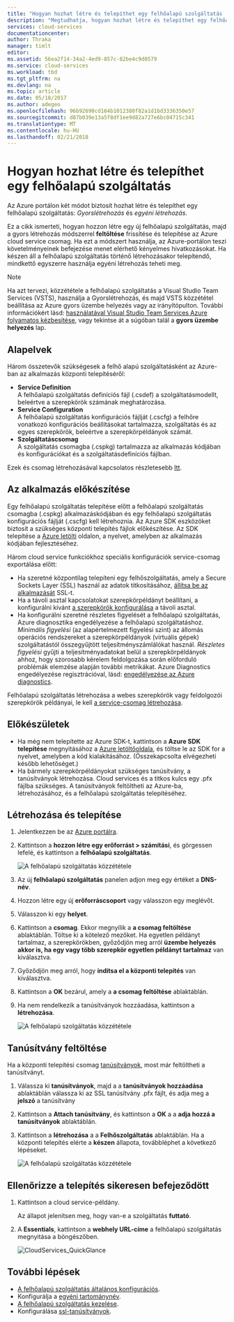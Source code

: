 ```yaml
---
title: "Hogyan hozhat létre és telepíthet egy felhőalapú szolgáltatás |} Microsoft Docs"
description: "Megtudhatja, hogyan hozhat létre és telepíthet egy felhőalapú szolgáltatás, az Azure portál használatával."
services: cloud-services
documentationcenter: 
author: Thraka
manager: timlt
editor: 
ms.assetid: 56ea2f14-34a2-4ed9-857c-82be4c9d0579
ms.service: cloud-services
ms.workload: tbd
ms.tgt_pltfrm: na
ms.devlang: na
ms.topic: article
ms.date: 05/18/2017
ms.author: adegeo
ms.openlocfilehash: 96b92690cd164b1012380f82a1d1bd3336350e57
ms.sourcegitcommit: d87b039e13a5f8df1ee9d82a727e6bc04715c341
ms.translationtype: MT
ms.contentlocale: hu-HU
ms.lasthandoff: 02/21/2018
---
```

# <a name="how-to-create-and-deploy-a-cloud-service"></a>Hogyan hozhat létre és telepíthet egy felhőalapú szolgáltatás
Az Azure portálon két módot biztosít hozhat létre és telepíthet egy felhőalapú szolgáltatás: *Gyorslétrehozás* és *egyéni létrehozás*.

Ez a cikk ismerteti, hogyan hozzon létre egy új felhőalapú szolgáltatás, majd a gyors létrehozás módszerrel **feltöltése** frissítése és telepítése az Azure cloud service csomag. Ha ezt a módszert használja, az Azure-portálon teszi követelményeinek befejezése menet elérhető kényelmes hivatkozásokat. Ha készen áll a felhőalapú szolgáltatás történő létrehozásakor telepítendő, mindkettő egyszerre használja egyéni létrehozás teheti meg.

> [!NOTE]
> Ha azt tervezi, közzététele a felhőalapú szolgáltatás a Visual Studio Team Services (VSTS), használja a Gyorslétrehozás, és majd VSTS közzététel beállítása az Azure gyors üzembe helyezés vagy az irányítópulton. További információkért lásd: [használatával Visual Studio Team Services Azure folyamatos kézbesítése][TFSTutorialForCloudService], vagy tekintse át a súgóban talál a **gyors üzembe helyezés** lap.
>
>

## <a name="concepts"></a>Alapelvek
Három összetevők szükségesek a felhő alapú szolgáltatásként az Azure-ban az alkalmazás központi telepítéséről:

* **Service Definition**  
  A felhőalapú szolgáltatás definíciós fájl (.csdef) a szolgáltatásmodellt, beleértve a szerepkörök számának meghatározása.
* **Service Configuration**  
  A felhőalapú szolgáltatás konfigurációs fájlját (.cscfg) a felhőre vonatkozó konfigurációs beállításokat tartalmazza, szolgáltatás és az egyes szerepkörök, beleértve a szerepkörpéldányok számát.
* **Szolgáltatáscsomag**  
  A szolgáltatás csomagba (.cspkg) tartalmazza az alkalmazás kódjában és konfigurációkat és a szolgáltatásdefiníciós fájlban.

Ezek és csomag létrehozásával kapcsolatos részletesebb [Itt](cloud-services-model-and-package.md).

## <a name="prepare-your-app"></a>Az alkalmazás előkészítése
Egy felhőalapú szolgáltatás telepítése előtt a felhőalapú szolgáltatás csomagba (.cspkg) alkalmazáskódjában és egy felhőalapú szolgáltatás konfigurációs fájlját (.cscfg) kell létrehoznia. Az Azure SDK eszközöket biztosít a szükséges központi telepítés fájlok előkészítése. Az SDK telepítése a [Azure letölti](https://azure.microsoft.com/downloads/) oldalon, a nyelvet, amelyben az alkalmazás kódjában fejlesztéséhez.

Három cloud service funkciókhoz speciális konfigurációk service-csomag exportálása előtt:

* Ha szeretné központilag telepíteni egy felhőszolgáltatás, amely a Secure Sockets Layer (SSL) használ az adatok titkosításához, [állítsa be az alkalmazását](cloud-services-configure-ssl-certificate-portal.md#modify) SSL-t.
* Ha a távoli asztal kapcsolatokat szerepkörpéldányt beállítani, a konfigurálni kívánt [a szerepkörök konfigurálása](cloud-services-role-enable-remote-desktop-new-portal.md) a távoli asztal.
* Ha konfigurálni szeretné részletes figyelését a felhőalapú szolgáltatás, Azure diagnosztika engedélyezése a felhőalapú szolgáltatáshoz. *Minimális figyelési* (az alapértelmezett figyelési szint) az állomás operációs rendszereket a szerepkörpéldányok (virtuális gépek) szolgáltatástól összegyűjtött teljesítményszámlálókat használ. *Részletes figyelési* gyűjti a teljesítményadatokat belül a szerepkörpéldányok ahhoz, hogy szorosabb kérelem feldolgozása során előforduló problémák elemzése alapján további metrikákat. Azure Diagnostics engedélyezése regisztrációval, lásd: [engedélyezése az Azure diagnostics](cloud-services-dotnet-diagnostics.md).

Felhőalapú szolgáltatás létrehozása a webes szerepkörök vagy feldolgozói szerepkörök példányai, le kell [a service-csomag létrehozása](cloud-services-model-and-package.md#servicepackagecspkg).

## <a name="before-you-begin"></a>Előkészületek
* Ha még nem telepítette az Azure SDK-t, kattintson a **Azure SDK telepítése** megnyitásához a [Azure letöltőoldala](https://azure.microsoft.com/downloads/), és töltse le az SDK for a nyelvet, amelyben a kód kialakításához. (Összekapcsolta elvégezheti később lehetőséget.)
* Ha bármely szerepkörpéldányokat szükséges tanúsítvány, a tanúsítványok létrehozása. Cloud services és a titkos kulcs egy .pfx fájlba szükséges. A tanúsítványok feltöltheti az Azure-ba, létrehozásához, és a felhőalapú szolgáltatás telepítéséhez.

## <a name="create-and-deploy"></a>Létrehozása és telepítése
1. Jelentkezzen be az [Azure portálra](https://portal.azure.com/).
2. Kattintson a **hozzon létre egy erőforrást > számítási**, és görgessen lefelé, és kattintson a **felhőalapú szolgáltatás**.

    ![A felhőalapú szolgáltatás közzététele](media/cloud-services-how-to-create-deploy-portal/create-cloud-service.png)
3. Az új **felhőalapú szolgáltatás** panelen adjon meg egy értéket a **DNS-név**.
4. Hozzon létre egy új **erőforráscsoport** vagy válasszon egy meglévőt.
5. Válasszon ki egy **helyet**.
6. Kattintson a **csomag**. Ekkor megnyílik a **a csomag feltöltése** ablaktáblán. Töltse ki a kötelező mezőket. Ha egyetlen példányt tartalmaz, a szerepkörökben, győződjön meg arról **üzembe helyezés akkor is, ha egy vagy több szerepkör egyetlen példányt tartalmaz** van kiválasztva.
7. Győződjön meg arról, hogy **indítsa el a központi telepítés** van kiválasztva.
8. Kattintson a **OK** bezárul, amely a **a csomag feltöltése** ablaktáblán.
9. Ha nem rendelkezik a tanúsítványok hozzáadása, kattintson a **létrehozása**.

    ![A felhőalapú szolgáltatás közzététele](media/cloud-services-how-to-create-deploy-portal/select-package.png)

## <a name="upload-a-certificate"></a>Tanúsítvány feltöltése
Ha a központi telepítési csomag [tanúsítványok](cloud-services-configure-ssl-certificate-portal.md#modify), most már feltöltheti a tanúsítványt.

1. Válassza ki **tanúsítványok**, majd a a **tanúsítványok hozzáadása** ablaktáblán válassza ki az SSL tanúsítvány .pfx fájlt, és adja meg a **jelszó** a tanúsítvány
2. Kattintson a **Attach tanúsítvány**, és kattintson a **OK** a a **adja hozzá a tanúsítványok** ablaktáblán.
3. Kattintson a **létrehozása** a a **Felhőszolgáltatás** ablaktáblán. Ha a központi telepítés elérte a **készen** állapota, továbbléphet a következő lépéseket.

    ![A felhőalapú szolgáltatás közzététele](media/cloud-services-how-to-create-deploy-portal/attach-cert.png)

## <a name="verify-your-deployment-completed-successfully"></a>Ellenőrizze a telepítés sikeresen befejeződött
1. Kattintson a cloud service-példány.

    Az állapot jelenítsen meg, hogy van-e a szolgáltatás **futtató**.
2. A **Essentials**, kattintson a **webhely URL-címe** a felhőalapú szolgáltatás megnyitása a böngészőben.

    ![CloudServices_QuickGlance](./media/cloud-services-how-to-create-deploy-portal/running.png)

[TFSTutorialForCloudService]: http://go.microsoft.com/fwlink/?LinkID=251796

## <a name="next-steps"></a>További lépések
* [A felhőalapú szolgáltatás általános konfigurációs](cloud-services-how-to-configure-portal.md).
* Konfigurálja a [egyéni tartománynév](cloud-services-custom-domain-name-portal.md).
* [A felhőalapú szolgáltatás kezelése](cloud-services-how-to-manage-portal.md).
* Konfigurálása [ssl-tanúsítványok](cloud-services-configure-ssl-certificate-portal.md).
